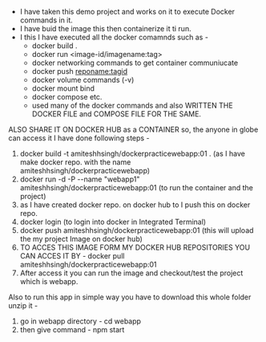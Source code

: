- I have taken this demo project and works on it to execute Docker commands in it. 
- I have buid the image this then containerize it ti run.
- I this I have executed all the docker comamnds such as -
    - docker build .
    - docker run <image-id/imagename:tag>
    - docker networking commands to get container communiucate
    - docker push <reponame:tagid>
    - docker volume commands (-v)
    - docker mount bind
    - docker compose etc.
    - used many of the docker commands and also WRITTEN THE DOCKER FILE  and COMPOSE FILE FOR THE SAME.
   

ALSO SHARE IT ON DOCKER HUB as a CONTAINER so, the anyone in globe can access it I have done following steps -

1) docker build -t amiteshhsingh/dockerpracticewebapp:01 . (as I have make docker repo. with the name amiteshhsingh/dockerpracticewebapp)
2) docker run -d -P --name "webapp1" amiteshhsingh/dockerpracticewebapp:01    (to run the container and the project)
3) as I have created docker repo. on docker hub to I push this on docker repo.
4) docker login   (to login into docker in Integrated Terminal)
5) docker push amiteshhsingh/dockerpracticewebapp:01  (this will upload the my project Image on docker hub)
6) TO ACCES THIS IMAGE FORM MY DOCKER HUB REPOSITORIES YOU CAN ACCES IT BY -  docker pull amiteshhsingh/dockerpracticewebapp:01
7) After access it you can run the image and checkout/test the project which is webapp.


Also to run this app in simple way you have to download this whole folder unzip it -

1) go in webapp directory - cd webapp 
2) then give command - npm start
